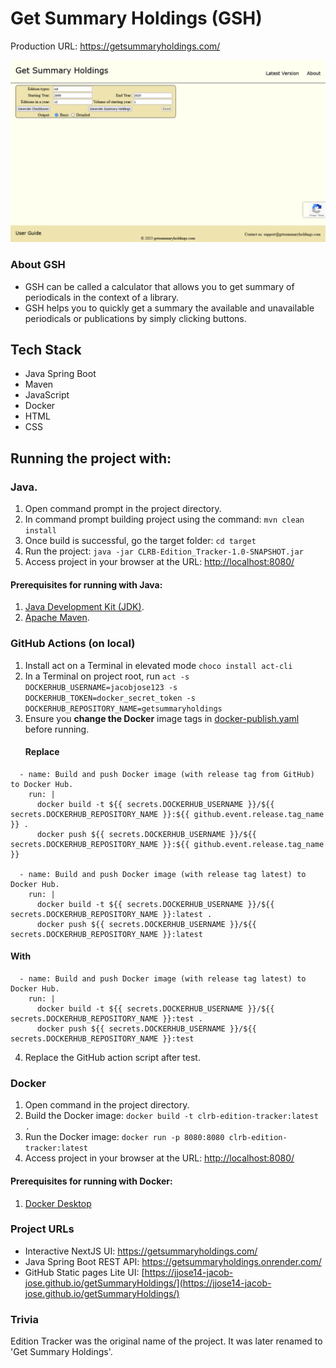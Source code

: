 # Get Summary Holdings (GSH)

Production URL: https://getsummaryholdings.com/

![src/main/resources/static/images/gsh_lite_screenshot.png](src/main/resources/static/images/gsh_lite_screenshot.png)

### About GSH
* GSH can be called a calculator that allows you to get summary of periodicals in the context of a library.
* GSH helps you to quickly get a summary the available and unavailable periodicals or publications by simply clicking buttons.

## Tech Stack
* Java Spring Boot
* Maven
* JavaScript
* Docker
* HTML
* CSS

## Running the project with:
### Java.
1. Open command prompt in the project directory. 
2. In command prompt building project using the command: `mvn clean install`
3. Once build is successful, go the target folder: `cd target` 
4. Run the project: `java -jar CLRB-Edition_Tracker-1.0-SNAPSHOT.jar`
5. Access project in your browser at the URL: [http://localhost:8080/](http://localhost:8080/)

#### Prerequisites for running with Java:
1. [Java Development Kit (JDK)](https://www.oracle.com/java/technologies/downloads/).
2. [Apache Maven](https://maven.apache.org/download.cgi).

### GitHub Actions (on local)
1. Install act on a Terminal in elevated mode `choco install act-cli`
2. In a Terminal on project root, run `act -s DOCKERHUB_USERNAME=jacobjose123 -s DOCKERHUB_TOKEN=docker_secret_token -s DOCKERHUB_REPOSITORY_NAME=getsummaryholdings`
3. Ensure you **change the Docker** image tags in [docker-publish.yaml](.github/workflows/docker-publish.yaml) before running.
    #### Replace
```
  - name: Build and push Docker image (with release tag from GitHub) to Docker Hub.
    run: |
      docker build -t ${{ secrets.DOCKERHUB_USERNAME }}/${{ secrets.DOCKERHUB_REPOSITORY_NAME }}:${{ github.event.release.tag_name }} .
      docker push ${{ secrets.DOCKERHUB_USERNAME }}/${{ secrets.DOCKERHUB_REPOSITORY_NAME }}:${{ github.event.release.tag_name }}

  - name: Build and push Docker image (with release tag latest) to Docker Hub.
    run: |
      docker build -t ${{ secrets.DOCKERHUB_USERNAME }}/${{ secrets.DOCKERHUB_REPOSITORY_NAME }}:latest .
      docker push ${{ secrets.DOCKERHUB_USERNAME }}/${{ secrets.DOCKERHUB_REPOSITORY_NAME }}:latest
```
#### With
```
  - name: Build and push Docker image (with release tag latest) to Docker Hub.
    run: |
      docker build -t ${{ secrets.DOCKERHUB_USERNAME }}/${{ secrets.DOCKERHUB_REPOSITORY_NAME }}:test .
      docker push ${{ secrets.DOCKERHUB_USERNAME }}/${{ secrets.DOCKERHUB_REPOSITORY_NAME }}:test
```
4. Replace the GitHub action script after test.


### Docker
1. Open command in the project directory.
2. Build the Docker image: `docker build -t clrb-edition-tracker:latest .`
3. Run the Docker image: `docker run -p 8080:8080 clrb-edition-tracker:latest`
4. Access project in your browser at the URL: [http://localhost:8080/](http://localhost:8080/)

#### Prerequisites for running with Docker:
1. [Docker Desktop](https://www.docker.com/products/docker-desktop/)

### Project URLs
* Interactive NextJS UI: https://getsummaryholdings.com/
* Java Spring Boot REST API: https://getsummaryholdings.onrender.com/
* GitHub Static pages Lite UI: [https://jjose14-jacob-jose.github.io/getSummaryHoldings/](https://jjose14-jacob-jose.github.io/getSummaryHoldings/)

### Trivia
Edition Tracker was the original name of the project. It was later renamed to 'Get Summary Holdings'.